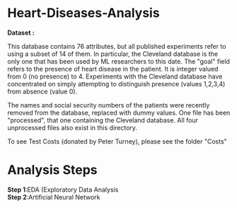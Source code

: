 # Heart-Diseases-Analysis
**Dataset :**

This database contains 76 attributes, but all published experiments refer to using a subset of 14 of them. In particular, the Cleveland database is the only one that has been used by ML researchers to this date. The "goal" field refers to the presence of heart disease in the patient. It is integer valued from 0 (no presence) to 4. Experiments with the Cleveland database have concentrated on simply attempting to distinguish presence (values 1,2,3,4) from absence (value 0).

The names and social security numbers of the patients were recently removed from the database, replaced with dummy values.
One file has been "processed", that one containing the Cleveland database. All four unprocessed files also exist in this directory.

To see Test Costs (donated by Peter Turney), please see the folder "Costs"

<h1>Analysis Steps</h1>

**Step 1**:EDA (Exploratory Data Analysis<br>
**Step 2**:Artificial Neural Network
